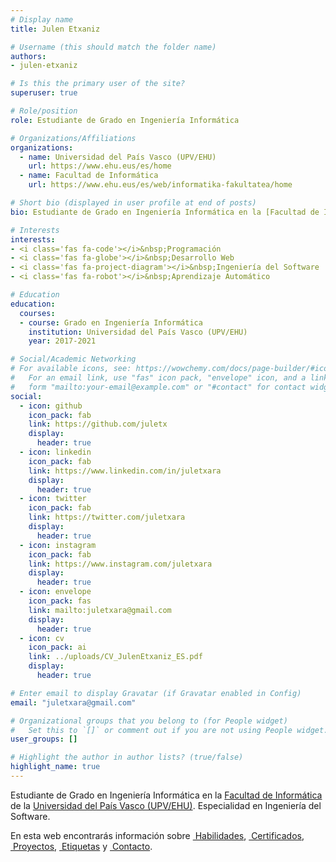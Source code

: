 ```yaml
---
# Display name
title: Julen Etxaniz

# Username (this should match the folder name)
authors:
- julen-etxaniz

# Is this the primary user of the site?
superuser: true

# Role/position
role: Estudiante de Grado en Ingeniería Informática

# Organizations/Affiliations
organizations:
  - name: Universidad del País Vasco (UPV/EHU)
    url: https://www.ehu.eus/es/home
  - name: Facultad de Informática
    url: https://www.ehu.eus/es/web/informatika-fakultatea/home

# Short bio (displayed in user profile at end of posts)
bio: Estudiante de Grado en Ingeniería Informática en la [Facultad de Informática](https://www.ehu.eus/es/web/informatika-fakultatea/home) de la [Universidad del País Vasco (UPV/EHU)](https://www.ehu.eus/es/home). Especialidad en Ingeniería del Software.

# Interests
interests:
- <i class='fas fa-code'></i>&nbsp;Programación
- <i class='fas fa-globe'></i>&nbsp;Desarrollo Web
- <i class='fas fa-project-diagram'></i>&nbsp;Ingeniería del Software
- <i class='fas fa-robot'></i>&nbsp;Aprendizaje Automático

# Education
education:
  courses:
  - course: Grado en Ingeniería Informática
    institution: Universidad del País Vasco (UPV/EHU)
    year: 2017-2021

# Social/Academic Networking
# For available icons, see: https://wowchemy.com/docs/page-builder/#icons
#   For an email link, use "fas" icon pack, "envelope" icon, and a link in the
#   form "mailto:your-email@example.com" or "#contact" for contact widget.
social:
  - icon: github
    icon_pack: fab
    link: https://github.com/juletx
    display:
      header: true
  - icon: linkedin
    icon_pack: fab
    link: https://www.linkedin.com/in/juletxara
    display:
      header: true
  - icon: twitter
    icon_pack: fab
    link: https://twitter.com/juletxara
    display:
      header: true
  - icon: instagram
    icon_pack: fab
    link: https://www.instagram.com/juletxara
    display:
      header: true
  - icon: envelope
    icon_pack: fas
    link: mailto:juletxara@gmail.com
    display:
      header: true
  - icon: cv
    icon_pack: ai
    link: ../uploads/CV_JulenEtxaniz_ES.pdf
    display:
      header: true

# Enter email to display Gravatar (if Gravatar enabled in Config)
email: "juletxara@gmail.com"

# Organizational groups that you belong to (for People widget)
#   Set this to `[]` or comment out if you are not using People widget.
user_groups: []

# Highlight the author in author lists? (true/false)
highlight_name: true
---
```


Estudiante de Grado en Ingeniería Informática en la [Facultad de Informática](https://www.ehu.eus/es/web/informatika-fakultatea/home) de la [Universidad del País Vasco (UPV/EHU)](https://www.ehu.eus/es/home). Especialidad en Ingeniería del Software.

En esta web encontrarás información sobre [<i class='fas fa-check'></i>&nbsp;Habilidades](#skills), [<i class='fas fa-award'></i>&nbsp;Certificados](#accomplishments), [<i class='fas fa-code'></i>&nbsp;Proyectos](#projects), [<i class='fas fa-tags'></i>&nbsp;Etiquetas](#tags) y [<i class='fas fa-envelope'></i>&nbsp;Contacto](#contact).

